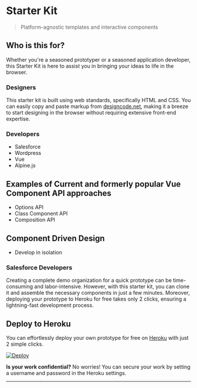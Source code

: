 # Starter Kit

> Platform-agnostic templates and interactive components

## Who is this for?

Whether you're a seasoned prototyper or a seasoned application developer, this
Starter Kit is here to assist you in bringing your ideas to life in the browser.

### Designers

This starter kit is built using web standards, specifically HTML and CSS. You
can easily copy and paste markup from [designcode.net][], making it a breeze to
start designing in the browser without requiring extensive front-end expertise.

### Developers

- Salesforce
- Wordpress
- Vue
- Alpine.js

## Examples of Current and formerly popular Vue Component API approaches

- Options API
- Class Component API
- Composition API

## Component Driven Design

- Develop in isolation

### Salesforce Developers

Creating a complete demo organization for a quick prototype can be
time-consuming and labor-intensive. However, with this starter kit, you can
clone it and assemble the necessary components in just a few minutes. Moreover,
deploying your prototype to Heroku for free takes only 2 clicks, ensuring a
lightning-fast development process.

## Deploy to Heroku

You can effortlessly deploy your own prototype for free on [Heroku][]
with just 2 simple clicks.

[![Deploy](https://www.herokucdn.com/deploy/button.svg)](https://heroku.com/deploy)

**Is your work confidential?** No worries! You can secure your work by setting
a username and password in the Heroku settings.

---

[8-point-grid]: https://github.com/darwintantuco/stylelint-8-point-grid
[designcode.net]: https://designcode.net/
[Heroku]: https://www.heroku.com
